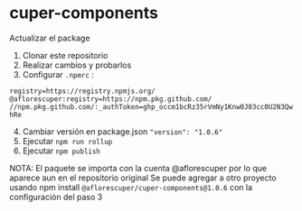 # cuper-components

Actualizar el package
1. Clonar este repositorio
2. Realizar cambios y probarlos
3. Configurar `.npmrc` :

`registry=https://registry.npmjs.org/
@aflorescuper:registry=https://npm.pkg.github.com/
//npm.pkg.github.com/:_authToken=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`

4. Cambiar versión en package.json `"version": "1.0.6"`
5. Ejecutar `npm run rollup`
6. Ejecutar `npm publish`

NOTA: El paquete se importa con la cuenta @aflorescuper por lo que aparece aun en el repositorio original 
Se puede agregar a otro proyecto usando npm install `@aflorescuper/cuper-components@1.0.6` con la configuración del paso 3

